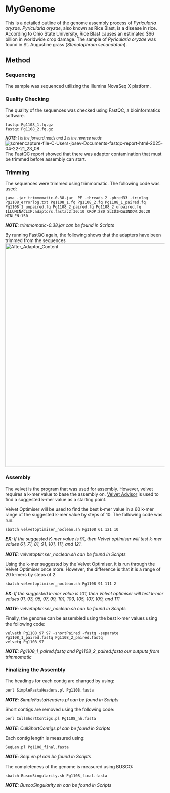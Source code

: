 # MyGenome
This is a detailed outline of the genome assembly process of <em>Pyricularia oryzae</em>. <em>Pyricularia oryzae</em>, also known as Rice Blast, is a disease in rice. According to Ohio State University, Rice Blast causes an estimated $66 billion in worldwide crop damage. The sample of <em>Pyricularia oryzae</em> was found in St. Augustine grass (<em>Stenotaphrum secundatum</em>).
## Method
### Sequencing 
The sample was sequenced utilizing the Illumina NovaSeq X platform.
### Quality Checking
The quality of the sequences was checked using FastQC, a bioinformatics software.
```
fastqc Pg1108_1.fq.gz
fastqc Pg1108_2.fq.gz
```
<small><em><b>NOTE</b>: 1 is the forward reads and 2 is the reverse reads</em></small>
![screencapture-file-C-Users-josev-Documents-fastqc-report-html-2025-04-22-21_23_08](https://github.com/user-attachments/assets/acd9f243-c14d-4820-a1e6-f5ff9651c406)
The FastQC report showed that there was adaptor contamination that must be trimmed before assembly can start.
### Trimming
The sequences were trimmed using trimmomatic. The following code was used:
```
java -jar trimmomatic-0.38.jar  PE -threads 2 -phred33 -trimlog Pg1108_errorlog.txt Pg1108_1.fq Pg1108_2.fq Pg1108_1_paired.fq Pg1108_1_unpaired.fq Pg1108_2_paired.fq Pg1108_2_unpaired.fq ILLUMINACLIP:adaptors.fasta:2:30:10 CROP:280 SLIDINGWINDOW:20:20 MINLEN:150
```
<em><b>NOTE</b>: trimmomatic-0.38.jar can be found in Scripts </em>

By running FastQC again, the following shows that the adapters have been trimmed from the sequences 
<img width="706" alt="After_Adaptor_Content" src="https://github.com/user-attachments/assets/0c82b63c-f154-4a61-b1e1-e103b0a58aba" />
### Assembly
The velvet is the program that was used for assembly. However, velvet requires a k-mer value to base the assembly on. <a href = https://dna.med.monash.edu/~torsten/velvet_advisor/> Velvet Advisor</a> is used to find a suggested k-mer value as a starting point.

Velvet Optimiser will be used to find the best k-mer value in a 60 k-mer range of the suggested k-mer value by steps of 10. The following code was run:
```
sbatch velvetoptimiser_noclean.sh Pg1108 61 121 10
```
<em><b>EX</b>: If the suggested K-mer value is 91, then Velvet optimiser will test k-mer values 61, 71, 81, 91, 101, 111, and 121.</em>

<em><b>NOTE</b>: velvetoptimser_noclean.sh can be found in Scripts </em>

Using the k-mer suggested by the Velvet Optimiser, it is run through the Velvet Optimiser once more. However, the difference is that it is a range of 20 k-mers by steps of 2. 
```
sbatch velvetoptimiser_noclean.sh Pg1108 91 111 2
```
<em><b>EX</b>: If the suggested k-mer value is 101, then Velvet optimiser will test k-mer values 91, 93, 95, 97, 99, 101, 103, 105, 107, 109, and 111 </em>

<em><b>NOTE</b>: velvetoptimser_noclean.sh can be found in Scripts </em>

Finally, the genome can be assembled using the best k-mer values using the following code:
```
velveth Pg1108_97 97 -shortPaired -fastq -separate Pg1108_1_paired.fastq Pg1108_2_paired.fastq
velvetg Pg1108_97
```
<em><b>NOTE</b>: Pg1108_1_paired.fastq and Pg1108_2_paired.fastq our outputs from trimmomatic </em>
### Finalizing the Assembly
The headings for each contig are changed by using:
```
perl SimpleFastaHeaders.pl Pg1108.fasta
```
<em><b>NOTE</b>: SimpleFastaHeaders.pl can be found in Scripts </em>

Short contigs are removed using the following code:
```
perl CullShortContigs.pl Pg1108_nh.fasta
```
<em><b>NOTE</b>: CullShortContigs.pl can be found in Scripts </em>

Each contig length is measured using:
```
SeqLen.pl Pg1108_final.fasta
```
<em><b>NOTE</b>: SeqLen.pl can be found in Scripts </em>

The completeness of the genome is measured using BUSCO:
```
sbatch BuscoSingularity.sh Pg1108_final.fasta
```
<em><b>NOTE</b>: BuscoSingularity.sh can be found in Scripts </em>









